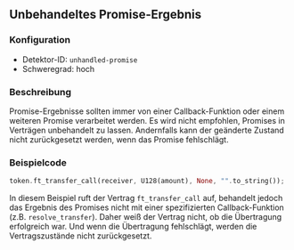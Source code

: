 
## Unbehandeltes Promise-Ergebnis

### Konfiguration

* Detektor-ID: `unhandled-promise`
* Schweregrad: hoch

### Beschreibung

Promise-Ergebnisse sollten immer von einer Callback-Funktion oder einem weiteren Promise verarbeitet werden. Es wird nicht empfohlen, Promises in Verträgen unbehandelt zu lassen. Andernfalls kann der geänderte Zustand nicht zurückgesetzt werden, wenn das Promise fehlschlägt.

### Beispielcode

```rust
token.ft_transfer_call(receiver, U128(amount), None, "".to_string());
```

In diesem Beispiel ruft der Vertrag `ft_transfer_call` auf, behandelt jedoch das Ergebnis des Promises nicht mit einer spezifizierten Callback-Funktion (z.B. `resolve_transfer`). Daher weiß der Vertrag nicht, ob die Übertragung erfolgreich war. Und wenn die Übertragung fehlschlägt, werden die Vertragszustände nicht zurückgesetzt.
